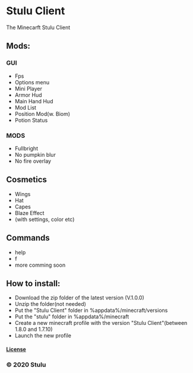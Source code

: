 # Stulu Client
The Minecarft Stulu Client

## Mods:
### GUI
- Fps 
- Options menu
- Mini Player
- Armor Hud
- Main Hand Hud 
- Mod List
- Position Mod(w. Biom)
- Potion Status 
### MODS
- Fullbright 
- No pumpkin blur 
- No fire overlay 

## Cosmetics
- Wings
- Hat
- Capes
- Blaze Effect
- (with settings, color etc)
## Commands
- help
- f
- more comming soon
## How to install:
- Download the zip folder of the latest version (V.1.0.0) 
- Unzip the folder(not needed)
- Put the "Stulu Client" folder in %appdata%/minecraft/versions
- Put the "stulu" folder in %appdata%/minecraft
- Create a new minecraft profile with the version "Stulu Client"(between 1.8.0 and 1.7.10)
- Launch the new profile

#### [License](LICENSE)
### © 2020 Stulu
